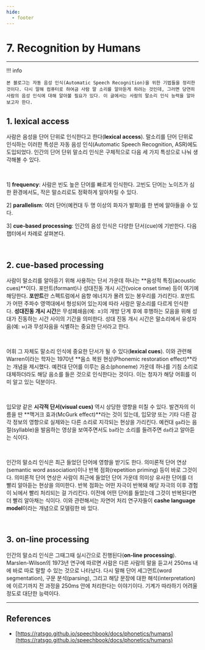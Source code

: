 ```yaml
---
hide:
  - footer
---
```


# 7. Recognition by Humans

---

!!! info

    본 블로그는 자동 음성 인식(Automatic Speech Recognition)을 위한 기법들을 정리한 것이다. 다시 말해 컴퓨터로 하여금 사람 말 소리를 알아듣게 하려는 것인데, 그러면 당연히 사람의 음성 인식에 대해 알아볼 필요가 있다. 이 글에서는 사람의 말소리 인식 능력을 알아보고자 한다.

## 1. lexical access

사람은 음성을 단어 단위로 인식한다고 한다(**lexical access**). 말소리를 단어 단위로 인식하는 이러한 특성은 자동 음성 인식(Automatic Speech Recognition, ASR)에도 도입되었다. 인간의 단어 단위 말소리 인식은 구체적으로 다음 세 가지 특성으로 나눠 생각해볼 수 있다.

<br/>

1] **frequency**: 사람은 빈도 높은 단어를 빠르게 인식한다. 고빈도 단어는 노이즈가 심한 환경에서도, 작은 말소리로도 정확하게 알아차릴 수 있다.

2] **parallelism**: 여러 단어(예컨대 두 명 이상의 화자가 발화)를 한 번에 알아들을 수 있다.

3] **cue-based processing**: 인간의 음성 인식은 다양한 단서(cue)에 기반한다. 다음 챕터에서 차례로 살펴본다.

<br/>

## 2. cue-based processing

사람이 말소리를 알아듣기 위해 사용하는 단서 가운데 하나는 **음성적 특징(acoustic cues)**이다. 포만트(formant)나 성대진동 개시 시간(voice onset time) 등이 여기에 해당한다. **포만트**란 스펙트럼에서 음향 에너지가 몰려 있는 봉우리를 가리킨다. 포만트가 어떤 주파수 영역대에서 형성되어 있는지에 따라 사람은 말소리를 다르게 인식한다. **성대진동 개시 시간**은 무성폐쇄음(예: `ㅍ`)의 개방 단계 후에 후행하는 모음을 위해 성대가 진동하는 시간 사이의 기간을 의미한다. 성대 진동 개시 시간은 말소리에서 유성자음(예: `ㅂ`)과 무성자음을 식별하는 중요한 단서라고 한다.

<br/>

어휘 그 자체도 말소리 인식에 중요한 단서가 될 수 있다(**lexical cues**). 이와 관련해 Warren이라는 학자는 1970년 **음소 복원 현상(Phonemic restoration effect)**라는 개념을 제시했다. 예컨대 단어를 이루는 음소(phoneme) 가운데 하나를 기침 소리로 대체하더라도 해당 음소를 들은 것으로 인식한다는 것이다. 이는 청자가 해당 어휘를 이미 알고 있는 덕분이다.

<br/>

입모양 같은 **시각적 단서(visual cues)** 역시 상당한 영향을 미칠 수 있다. 발견자의 이름을 딴 **맥거크 효과(McGurk effect)**라는 것이 있는데, 입모양 또는 기타 다른 감각 정보의 영향으로 실제와는 다른 소리로 지각되는 현상을 가리킨다. 예컨대 `ga`라는 음절(syllable)을 발음하는 영상을 보여주면서도 `ba`라는 소리를 들려주면 `da`라고 알아듣는 식이다.

<br/>

인간의 말소리 인식은 최근 들었던 단어에 영향을 받기도 한다. 의미론적 단어 연상(semantic word association)이나 반복 점화(repetition priming) 등이 바로 그것이다. 의미론적 단어 연상은 사람이 최근에 들었던 단어 가운데 의미상 유사한 단어를 더 빨리 알아듣는 현상을 의미한다. 반복 점화는 어떤 자극이 반복돼 해당 자극의 이후 경험이 뇌에서 빨리 처리되는 걸 가리킨다. 이전에 어떤 단어를 들었는데 그것이 반복된다면 더 빨리 알아채는 식이다. 이와 관련해서는 자연어 처리 연구자들이 **cashe language model**이라는 개념으로 모델링한 바 있다.

<br/>

## 3. on-line processing

인간의 말소리 인식은 그때그때 실시간으로 진행된다(**on-line processing**). Marslen-Wilson의 1973년 연구에 따르면 사람은 다른 사람의 말을 듣고서 250ms 내에 바로 따로 말할 수 있는 것으로 나타났다. 다시 말해 단어 세그먼트(word segmentation), 구문 분석(parsing), 그리고 해당 문장에 대한 해석(interpretation)에 이르기까지 전 과정을 250ms 안에 처리한다는 이야기이다. 기계가 따라하기 어려울 정도로 대단한 능력이다.

---

## References

- [https://ratsgo.github.io/speechbook/docs/phonetics/humans](https://ratsgo.github.io/speechbook/docs/phonetics/humans)
